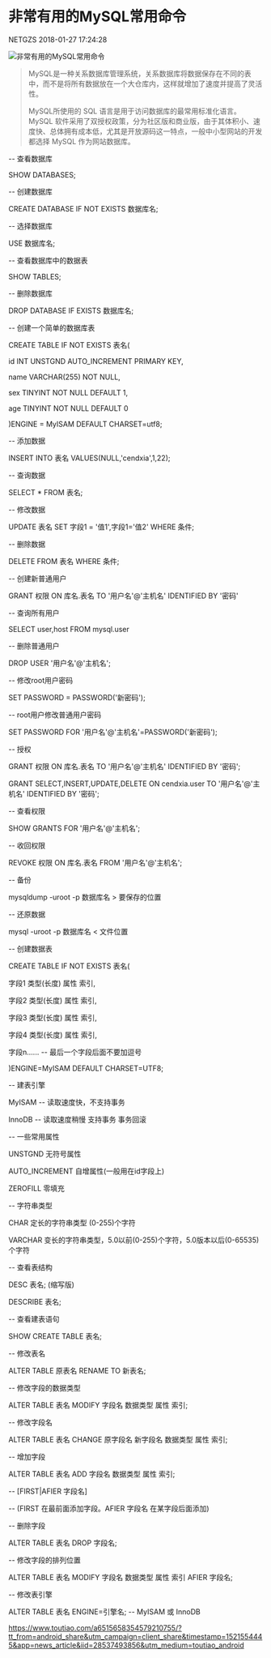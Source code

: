 # 非常有用的MySQL常用命令

NETGZS 2018-01-27 17:24:28

![非常有用的MySQL常用命令](http://p1.pstatp.com/large/5b58000254265aa01791)

> MySQL是一种关系数据库管理系统，关系数据库将数据保存在不同的表中，而不是将所有数据放在一个大仓库内，这样就增加了速度并提高了灵活性。
>
> MySQL所使用的 SQL 语言是用于访问数据库的最常用标准化语言。MySQL 软件采用了双授权政策，分为社区版和商业版，由于其体积小、速度快、总体拥有成本低，尤其是开放源码这一特点，一般中小型网站的开发都选择 MySQL 作为网站数据库。

-- 查看数据库

SHOW DATABASES;

-- 创建数据库

CREATE DATABASE IF NOT EXISTS 数据库名;

-- 选择数据库

USE 数据库名;

-- 查看数据库中的数据表

SHOW TABLES;

-- 删除数据库

DROP DATABASE IF EXISTS 数据库名;

-- 创建一个简单的数据库表

CREATE TABLE IF NOT EXISTS 表名(

id INT UNSTGND AUTO_INCREMENT PRIMARY KEY,

name VARCHAR(255) NOT NULL,

sex TINYINT NOT NULL DEFAULT 1,

age TINYINT NOT NULL DEFAULT 0

)ENGINE = MyISAM DEFAULT CHARSET=utf8;

-- 添加数据

INSERT INTO 表名 VALUES(NULL,'cendxia',1,22);

-- 查询数据

SELECT * FROM 表名;

-- 修改数据

UPDATE 表名 SET 字段1 = '值1',字段1='值2' WHERE 条件;

-- 删除数据

DELETE FROM 表名 WHERE 条件;

-- 创建新普通用户

GRANT 权限 ON 库名.表名 TO '用户名'@'主机名' IDENTIFIED BY '密码'

-- 查询所有用户

SELECT user,host FROM mysql.user

-- 删除普通用户

DROP USER '用户名'@'主机名';

-- 修改root用户密码

SET PASSWORD = PASSWORD('新密码');

-- root用户修改普通用户密码

SET PASSWORD FOR '用户名'@'主机名'=PASSWORD('新密码');

-- 授权

GRANT 权限 ON 库名.表名 TO '用户名'@'主机名' IDENTIFIED BY '密码';

GRANT SELECT,INSERT,UPDATE,DELETE ON cendxia.user TO '用户名'@'主机名' IDENTIFIED BY '密码';

-- 查看权限

SHOW GRANTS FOR '用户名'@'主机名';

-- 收回权限

REVOKE 权限 ON 库名.表名 FROM '用户名'@'主机名';

-- 备份

mysqldump -uroot -p 数据库名 > 要保存的位置

-- 还原数据

mysql -uroot -p 数据库名 < 文件位置

-- 创建数据表

CREATE TABLE IF NOT EXISTS 表名(

字段1 类型(长度) 属性 索引,

字段2 类型(长度) 属性 索引,

字段3 类型(长度) 属性 索引,

字段4 类型(长度) 属性 索引,

字段n...... -- 最后一个字段后面不要加逗号

)ENGINE=MyISAM DEFAULT CHARSET=UTF8;

-- 建表引擎

MyISAM -- 读取速度快，不支持事务

InnoDB -- 读取速度稍慢 支持事务 事务回滚

-- 一些常用属性

UNSTGND 无符号属性

AUTO_INCREMENT 自增属性(一般用在id字段上)

ZEROFILL 零填充

-- 字符串类型

CHAR 定长的字符串类型 (0-255)个字符

VARCHAR 变长的字符串类型，5.0以前(0-255)个字符，5.0版本以后(0-65535)个字符

-- 查看表结构

DESC 表名; (缩写版)

DESCRIBE 表名;

-- 查看建表语句

SHOW CREATE TABLE 表名;

-- 修改表名

ALTER TABLE 原表名 RENAME TO 新表名;

-- 修改字段的数据类型

ALTER TABLE 表名 MODIFY 字段名 数据类型 属性 索引;

-- 修改字段名

ALTER TABLE 表名 CHANGE 原字段名 新字段名 数据类型 属性 索引;

-- 增加字段

ALTER TABLE 表名 ADD 字段名 数据类型 属性 索引;

-- [FIRST|AFIER 字段名]

-- (FIRST 在最前面添加字段。AFIER 字段名 在某字段后面添加)

-- 删除字段

ALTER TABLE 表名 DROP 字段名;

-- 修改字段的排列位置

ALTER TABLE 表名 MODIFY 字段名 数据类型 属性 索引 AFIER 字段名;

-- 修改表引擎

ALTER TABLE 表名 ENGINE=引擎名; -- MyISAM 或 InnoDB



https://www.toutiao.com/a6515658354579210755/?tt_from=android_share&utm_campaign=client_share&timestamp=1521554445&app=news_article&iid=28537493856&utm_medium=toutiao_android